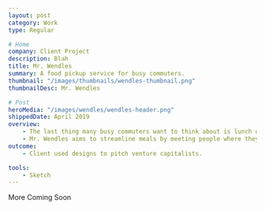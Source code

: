 ```yaml
---
layout: post
category: Work
type: Regular

# Home
company: Client Project
description: Blah
title: Mr. Wendles
summary: A food pickup service for busy commuters.
thumbnail: "/images/thumbnails/wendles-thumbnail.png"
thumbnailDesc: Mr. Wendles

# Post
heroMedia: "/images/wendles/wendles-header.png"
shippedDate: April 2019
overview:
    - The last thing many busy commuters want to think about is lunch or dinner. Although food delivery services are convenient, users are often handcuffed to a set location while waiting for their food.
    - Mr. Wendles aims to streamline meals by meeting people where they already are. Instead of low-quality or slow meals that commuters find around transit hubs, Mr. Wendles aims to offer healthy and affordable options for commuters on the go.
outcome:
    - Client used designs to pitch venture capitalists.

tools:
    - Sketch
---
```


More Coming Soon

